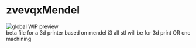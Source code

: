 zvevqxMendel
============
<img src="http://i.imgur.com/CMq2UBU.png" alt="global WIP preview">

<br>
beta file for a 3d printer based on mendel i3  
all stl will be for 3d print OR cnc machining 

